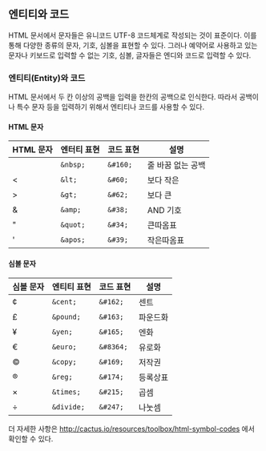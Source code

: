 ## 엔티티와 코드
HTML 문서에서 문자들은 유니코드 UTF-8 코드체계로 작성되는 것이 표준이다. 이를 통해 다양한 종류의 문자, 기호, 심볼을 표현할 수 있다. 그러나 예약어로 사용하고 있는 문자나 키보드로 입력할 수 없는 기호, 심볼, 글자들은 엔디와 코드로 입력할 수 있다.


### 엔티티(Entity)와 코드

HTML 문서에서 두 칸 이상의 공백을 입력을 한칸의 공백으로 인식한다.  따라서 공백이나 특수 문자 등을 입력하기 위해서 엔티티나 코드를 사용할 수 있다.

#### HTML 문자
| HTML 문자 | 엔터티 표현 | 코드 표현 | 설명 |
| --- | --- | --- | --- |
|  | `&nbsp;` | `&#160;` | 줄 바꿈 없는 공백 |
| < | `&lt;` | `&#60;` | 보다 작은 |
| > | `&gt;` | `&#62;` | 보다 큰 |
| & | `&amp;` | `&#38;` | AND 기호 |
| " | `&quot;` | `&#34;` | 큰따옴표 |
| ' | `&apos;` | `&#39;` | 작은따옴표 |


#### 심볼 문자
| 심볼 문자 | 엔티티 표현 | 코드 표현 | 설명 |
| --- | --- | --- | --- |
| ¢ | `&cent;` | `&#162;` | 센트 |
| £ | `&pound;` | `&#163;` | 파운드화 |
| ¥ | `&yen;` | `&#165;` | 엔화 |
| € | `&euro;` | `&#8364;` | 유로화 |
| © | `&copy;` | `&#169;` | 저작권 |
| ® | `&reg;` | `&#174;` | 등록상표 |
| × | `&times;` | `&#215;` | 곱셈 |
| ÷ | `&divide;` | `&#247;` | 나눗셈 |

더 자세한 사항은 http://cactus.io/resources/toolbox/html-symbol-codes 에서 확인할 수 있다.
